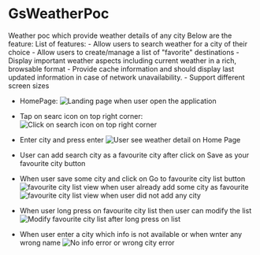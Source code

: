# GsWeatherPoc
Weather poc which provide weather details of any city
Below are the feature:
 List of features:
    - Allow users to search weather for a city of their choice
    - Allow users to create/manage a list of "favorite" destinations
    - Display important weather aspects including current weather in a rich,  browsable format
    - Provide cache information and should display last updated information in case of  network unavailability.
    - Support different screen sizes

- HomePage:
![Landing page when user open the application](https://ibb.co/3ThgND9)

- Tap on searc icon on top right corner:
![Click on search icon on top right corner](https://ibb.co/qjbDf3C)

- Enter city and press enter
![User see weather detail on Home Page](https://ibb.co/rdQFN0B)

- User can add search city as a favourite city after click on Save as your favourite city button
- When user save some city and click on Go to favourite city list button
![favourite city list view when user already add some city as favourite](https://ibb.co/BnQtbmY)
![favourite city list view when user did not add any city](https://ibb.co/7SktHT7)

- When user long press on favourite city list then user can modify the list
![Modify favourite city list after long press on list](https://ibb.co/W6Nqrs5)

- When user enter a city which info is not available or when wnter any wrong name
![No info error or wrong city error](https://ibb.co/DMdVJbJ)




